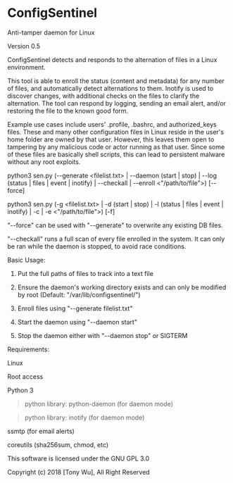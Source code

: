 # ConfigSentinel
Anti-tamper daemon for Linux

Version 0.5

ConfigSentinel detects and responds to the alternation of files in a Linux environment.

This tool is able to enroll the status (content and metadata) for any number of files, and automatically detect alternations to them. Inotify is used to discover changes, with additional checks on the files to clarify the alternation. The tool can respond by logging, sending an email alert, and/or restoring the file to the known good form.

Example use cases include users' .profile, .bashrc, and authorized_keys files. These and many other configuration files in Linux reside in the user's home folder are owned by that user. However, this leaves them open to tampering by any malicious code or actor running as that user. Since some of these files are basically shell scripts, this can lead to persistent malware without any root exploits.


python3 sen.py (--generate <filelist.txt> | --daemon (start | stop) | --log (status | files | event | inotify) | --checkall | --enroll <"/path/to/file">) [--force]

python3 sen.py (-g <filelist.txt> | -d (start | stop) | -l (status | files | event | inotify) | -c | -e <"/path/to/file">) [-f]

"--force" can be used with "--generate" to overwrite any existing DB files.

"--checkall" runs a full scan of every file enrolled in the system. It can only be ran while the daemon is stopped, to avoid race conditions.

Basic Usage:

1) Put the full paths of files to track into a text file

2) Ensure the daemon's working directory exists and can only be modified by root (Default: "/var/lib/configsentinel/")

3) Enroll files using "--generate filelist.txt"

4) Start the daemon using "--daemon start"

5) Stop the daemon either with "--daemon stop" or SIGTERM

Requirements:

Linux

Root access

Python 3

> python library: python-daemon (for daemon mode)

> python library: inotify (for daemon mode)

ssmtp (for email alerts)

coreutils (sha256sum, chmod, etc)

This software is licensed under the GNU GPL 3.0

Copyright (c) 2018 [Tony Wu], All Right Reserved
